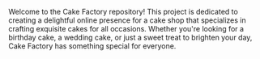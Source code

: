 Welcome to the Cake Factory repository! This project is dedicated to creating a delightful online presence for a cake shop that specializes in crafting exquisite cakes for all occasions. Whether you're looking for a birthday cake, a wedding cake, or just a sweet treat to brighten your day, Cake Factory has something special for everyone.
